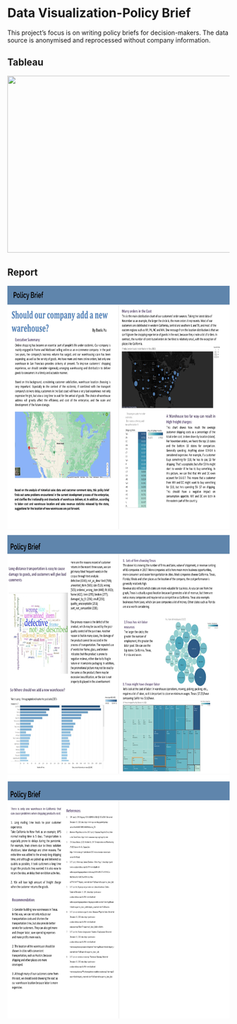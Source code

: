 # Data Visualization-Policy Brief

This project’s focus is on writing policy briefs for decision-makers. The data source is anonymised and reprocessed without company information.

<p align="center">

## Tableau
 <img  width="800" height="400" src="/img/viz.gif">
 
## Report
 <img  width="800" height="550" src="/img/policy brief-net id-byu69-1_page-0001.jpg">
 <img  width="800" height="550" src="/img/policy brief-net id-byu69-1_page-0002.jpg">
 <img  width="800" height="550" src="/img/policy brief-net id-byu69-1_page-0003.jpg">

</p>

